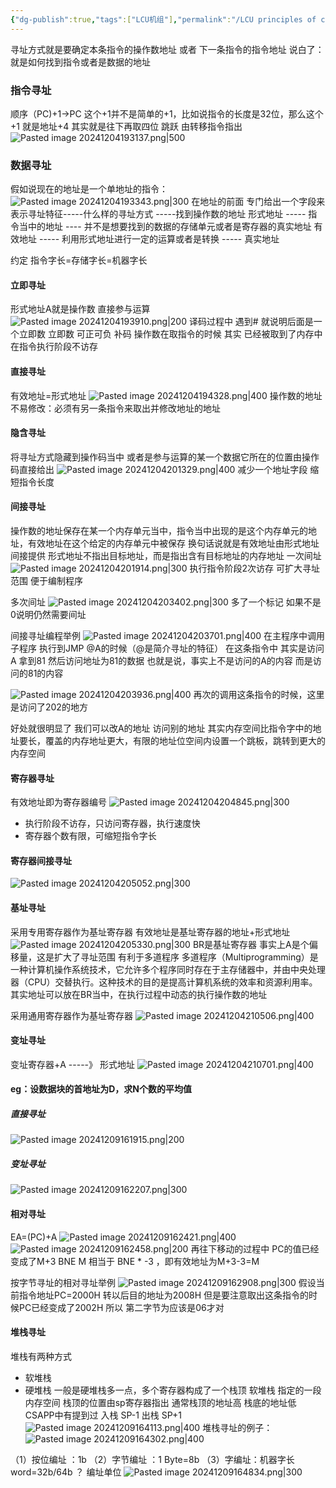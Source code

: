 ```yaml
---
{"dg-publish":true,"tags":["LCU机组"],"permalink":"/LCU principles of computer composition/寻址方式/","dgPassFrontmatter":true,"noteIcon":"","created":"2025-08-15T09:39:29.345+08:00","updated":"2025-04-19T09:58:29.184+08:00"}
---
```



寻址方式就是要确定本条指令的操作数地址 或者 下一条指令的指令地址
说白了：就是如何找到指令或者是数据的地址
### 指令寻址
顺序（PC)+1->PC
这个+1并不是简单的+1，比如说指令的长度是32位，那么这个+1 就是地址+4  其实就是往下再取四位 
跳跃  由转移指令指出
![Pasted image 20241204193137.png|500](/img/user/accessory/Pasted%20image%2020241204193137.png)

### 数据寻址
假如说现在的地址是一个单地址的指令：
![Pasted image 20241204193343.png|300](/img/user/accessory/Pasted%20image%2020241204193343.png)
在地址的前面 专门给出一个字段来表示寻址特征-----什么样的寻址方式 -----找到操作数的地址
形式地址  -----  指令当中的地址  ---- 并不是想要找到的数据的存储单元或者是寄存器的真实地址
有效地址  -----  利用形式地址进行一定的运算或者是转换   ----- 真实地址

约定   指令字长=存储字长=机器字长

#### 立即寻址
形式地址A就是操作数  直接参与运算
![Pasted image 20241204193910.png|200](/img/user/accessory/Pasted%20image%2020241204193910.png)
译码过程中 遇到# 就说明后面是一个立即数
立即数 可正可负  补码
操作数在取指令的时候 其实 已经被取到了内存中
在指令执行阶段不访存

#### 直接寻址
有效地址=形式地址
![Pasted image 20241204194328.png|400](/img/user/accessory/Pasted%20image%2020241204194328.png)
操作数的地址不易修改：必须有另一条指令来取出并修改地址的地址

#### 隐含寻址
将寻址方式隐藏到操作码当中  或者是参与运算的某一个数据它所在的位置由操作码直接给出
![Pasted image 20241204201329.png|400](/img/user/accessory/Pasted%20image%2020241204201329.png)
减少一个地址字段 缩短指令长度

#### 间接寻址
操作数的地址保存在某一个内存单元当中，指令当中出现的是这个内存单元的地址，有效地址在这个给定的内存单元中被保存
换句话说就是有效地址由形式地址间接提供
形式地址不指出目标地址，而是指出含有目标地址的内存地址
一次间址
![Pasted image 20241204201914.png|300](/img/user/accessory/Pasted%20image%2020241204201914.png)
执行指令阶段2次访存
可扩大寻址范围
便于编制程序

多次间址
![Pasted image 20241204203402.png|300](/img/user/accessory/Pasted%20image%2020241204203402.png)
多了一个标记   如果不是0说明仍然需要间址

间接寻址编程举例
![Pasted image 20241204203701.png|400](/img/user/accessory/Pasted%20image%2020241204203701.png)
在主程序中调用子程序    执行到JMP @A的时候（@是简介寻址的特征）
在这条指令中  其实是访问A 拿到81 然后访问地址为81的数据
也就是说，事实上不是访问的A的内容 而是访问的81的内容

![Pasted image 20241204203936.png|400](/img/user/accessory/Pasted%20image%2020241204203936.png)
再次的调用这条指令的时候，这里是访问了202的地方

好处就很明显了    我们可以改A的地址  访问别的地址
其实内存空间比指令字中的地址要长，覆盖的内存地址更大，有限的地址位空间内设置一个跳板，跳转到更大的内存空间

#### 寄存器寻址
有效地址即为寄存器编号
![Pasted image 20241204204845.png|300](/img/user/accessory/Pasted%20image%2020241204204845.png)
- 执行阶段不访存，只访问寄存器，执行速度快
- 寄存器个数有限，可缩短指令字长
#### 寄存器间接寻址
![Pasted image 20241204205052.png|300](/img/user/accessory/Pasted%20image%2020241204205052.png)
#### 基址寻址
采用专用寄存器作为基址寄存器
有效地址是基址寄存器的地址+形式地址
![Pasted image 20241204205330.png|300](/img/user/accessory/Pasted%20image%2020241204205330.png)
BR是基址寄存器
事实上A是个偏移量，这是扩大了寻址范围
有利于多道程序
多道程序（Multiprogramming）是一种计算机操作系统技术，它允许多个程序同时存在于主存储器中，并由中央处理器（CPU）交替执行。这种技术的目的是提高计算机系统的效率和资源利用率。
其实地址可以放在BR当中，在执行过程中动态的执行操作数的地址

采用通用寄存器作为基址寄存器
![Pasted image 20241204210506.png|400](/img/user/accessory/Pasted%20image%2020241204210506.png)

#### 变址寻址
变址寄存器+A   -----》 形式地址
![Pasted image 20241204210701.png|400](/img/user/accessory/Pasted%20image%2020241204210701.png)


#### eg：设数据块的首地址为D，求N个数的平均值
##### 直接寻址
![Pasted image 20241209161915.png|200](/img/user/accessory/Pasted%20image%2020241209161915.png)
##### 变址寻址
![Pasted image 20241209162207.png|300](/img/user/accessory/Pasted%20image%2020241209162207.png)

#### 相对寻址
EA=(PC)+A
![Pasted image 20241209162421.png|400](/img/user/accessory/Pasted%20image%2020241209162421.png)
![Pasted image 20241209162458.png|200](/img/user/accessory/Pasted%20image%2020241209162458.png)
再往下移动的过程中 PC的值已经变成了M+3  BNE M 相当于 BNE * -3 ，即有效地址为M+3-3=M

 按字节寻址的相对寻址举例
![Pasted image 20241209162908.png|300](/img/user/accessory/Pasted%20image%2020241209162908.png)
假设当前指令地址PC=2000H
转以后目的地址为2008H
但是要注意取出这条指令的时候PC已经变成了2002H  所以 第二字节为应该是06才对


#### 堆栈寻址
堆栈有两种方式
- 软堆栈
- 硬堆栈
一般是硬堆栈多一点，多个寄存器构成了一个栈顶
软堆栈 指定的一段内存空间
栈顶的位置由sp寄存器指出 通常栈顶的地址高 栈底的地址低   CSAPP中有提到过
入栈 SP-1
出栈 SP+1
![Pasted image 20241209164113.png|400](/img/user/accessory/Pasted%20image%2020241209164113.png)
堆栈寻址的例子：
![Pasted image 20241209164302.png|400](/img/user/accessory/Pasted%20image%2020241209164302.png)

（1）按位编址 ：1b
（2）字节编址 ：1 Byte=8b
（3）字编址：机器字长word=32b/64b  ？ 编址单位
![Pasted image 20241209164834.png|300](/img/user/accessory/Pasted%20image%2020241209164834.png)
